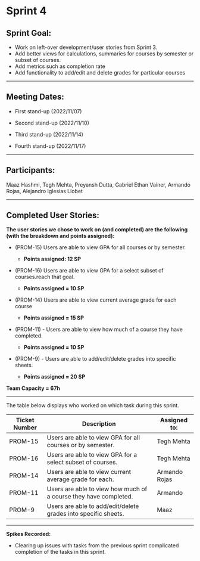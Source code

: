 # Sprint 4

## Sprint Goal:

- Work on left-over development/user stories from Sprint 3.
- Add better views for calculations, summaries for courses by semester or subset of courses.
- Add metrics such as completion rate
- Add functionality to add/edit and delete grades for particular courses

---

## Meeting Dates:

- First stand-up (2022/11/07)

- Second stand-up (2022/11/10)

- Third stand-up (2022/11/14)

- Fourth stand-up (2022/11/17)

---

## Participants:

Maaz Hashmi, Tegh Mehta, Preyansh Dutta, Gabriel Ethan Vainer, Armando Rojas, Alejandro Iglesias Llobet

---

## Completed User Stories:

**The user stories we chose to work on (and completed) are the following (with the breakdown and points assigned):**

- (PROM-15) Users are able to view GPA for all courses or by semester.

  - **Points assigned: 12 SP**

- (PROM-16) Users are able to view GPA for a select subset of courses.reach that goal.

  - **Points assigned = 10 SP**

- (PROM-14) Users are able to view current average grade for each course

  - **Points assigned = 15 SP**

- (PROM-11) - Users are able to view how much of a course they have completed.

  - **Points assigned = 10 SP**

- (PROM-9) - Users are able to add/edit/delete grades into specific sheets.

  - **Points assigned = 20 SP**

**Team Capacity = 67h**

---

The table below displays who worked on which task during this sprint.

| Ticket Number | Description                                                                                                                          | Assigned to:                                         |
| ------------- | ------------------------------------------------------------------------------------------------------------------------------------ | ---------------------------------------------------- |
| PROM-15       | Users are able to view GPA for all courses or by semester.                                             | Tegh Mehta |
| PROM-16       | Users are able to view GPA for a select subset of courses. | Tegh Mehta                            |
| PROM-14       | Users are able to view current average grade for each.                                                                                | Armando Rojas                                           |
| PROM-11        | Users are able to view how much of a course they have completed.                            | Armando         |
| PROM-9       | Users are able to add/edit/delete grades into specific sheets.                                                               | Maaz                                       |

---

**Spikes Recorded:**

- Clearing up issues with tasks from the previous sprint complicated completion of the tasks in this sprint.
